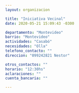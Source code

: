 ```yaml
---
layout: organizacion

title: "Iniciativa Vecinal"
date: 2020-05-21 15:09:43 -0300

departamento: "Montevideo"
barrio: "Montevideo"
actividades: "Casabó"
necesidades: "Olla"
telefono_contacto: ""
direccion: "099242821 Nestor"

otros_contactos: ""
horario: "12:30hs"
aclaraciones: ""
cuenta_bancaria: ""

---
```

